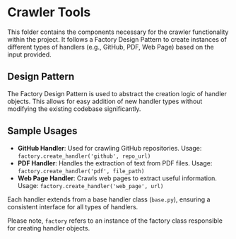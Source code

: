 
# Crawler Tools

This folder contains the components necessary for the crawler functionality within the project. It follows a Factory Design Pattern to create instances of different types of handlers (e.g., GitHub, PDF, Web Page) based on the input provided.

## Design Pattern

The Factory Design Pattern is used to abstract the creation logic of handler objects. This allows for easy addition of new handler types without modifying the existing codebase significantly.

## Sample Usages

- **GitHub Handler**: Used for crawling GitHub repositories. Usage: `factory.create_handler('github', repo_url)`
- **PDF Handler**: Handles the extraction of text from PDF files. Usage: `factory.create_handler('pdf', file_path)`
- **Web Page Handler**: Crawls web pages to extract useful information. Usage: `factory.create_handler('web_page', url)`

Each handler extends from a base handler class (`base.py`), ensuring a consistent interface for all types of handlers.

Please note, `factory` refers to an instance of the factory class responsible for creating handler objects.